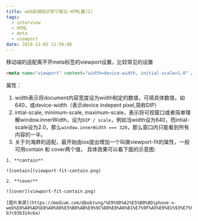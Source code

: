 ```yaml
---
title: web前端知识学习笔记-HTML篇(2)
tags:
  - interview
  - HTML
  - meta
  - viewport
date: 2019-11-02 21:56:06
---
```

移动端的适配离不开meta标签的viewport设置，比较常见的设置
```html
<meta name="viewport" content="width=device-width, initial-scale=1.0" />
```
属性：
  1. width表示将document内容宽度设为width制定的数值，可填具体数值，如640，或device-width（表示device indepent pixel,简称DIP）
  2. intial-scale, minimum-scale, maximum-scale，表示将可视窗口或者简单理解window.innerWidth，设为`DIP / scale`，例如当width设为640，而intial-scale设为2.0，那么`window.innerWidth === 320`，那么窗口内只能看到所有内容的一半。
  3. 关于刘海屏的适配，最开始由ios提出增加一个叫做viewport-fit的属性，一般可用contain 和 cover两个值，
  具体效果可以看下面的示意图:
    
    1. **contain**

    ![contain](viewport-fit-contain.png)
    
    2. **cover**

    ![cover](viewport-fit-contain.png)

    [图片来源](https://medium.com/@bobtung/%E9%9D%A2%E5%B0%8Diphone-x-web%E8%A8%AD%E8%A8%88%E5%B8%AB%E9%9C%80%E8%A6%81%E7%9F%A5%E9%81%93%E7%9A%84%E5%B9%BE%E5%80%8Bcss%E5%B1%AC%E6%80%A7-b7c03b314c6a)
